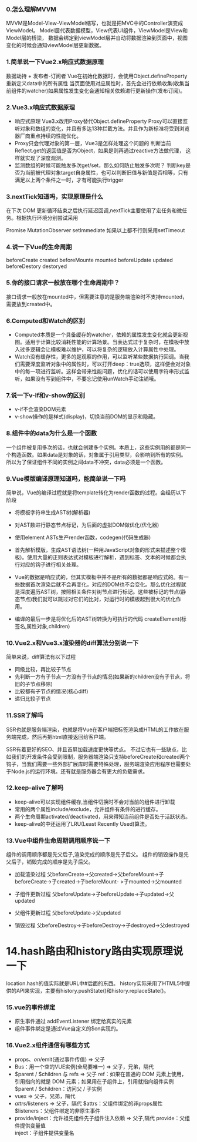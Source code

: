 ### 0.怎么理解MVVM

MVVM是Model-View-ViewModel缩写，也就是把MVC中的Controller演变成ViewModel。
Model层代表数据模型，View代表UI组件，ViewModel是View和Model层的桥梁，
数据会绑定到viewModel层并自动将数据渲染到页面中，视图变化的时候会通知viewModel层更新数据。


### 1.简单说一下Vue2.x响应式数据原理

数据劫持 + 发布者-订阅者
Vue在初始化数据时，会使用Object.defineProperty重新定义data中的所有属性
当页面使用对应属性时，首先会进行依赖收集(收集当前组件的watcher)如果属性发生变化会通知相关依赖进行更新操作(发布订阅)。


### 2.Vue3.x响应式数据原理

- 响应式原理
Vue3.x改用Proxy替代Object.defineProperty
Proxy可以直接监听对象和数组的变化，并且有多达13种拦截方法。并且作为新标准将受到浏览器厂商重点持续的性能优化。
- Proxy只会代理对象的第一层，Vue3是怎样处理这个问题的
判断当前Reflect.get的返回值是否为Object，如果是则再通过reactive方法做代理， 这样就实现了深度观测。
- 监测数组的时候可能触发多次get/set，那么如何防止触发多次呢？
判断key是否为当前被代理对象target自身属性，也可以判断旧值与新值是否相等，只有满足以上两个条件之一时，才有可能执行trigger


### 3.nextTick知道吗，实现原理是什么

在下次 DOM 更新循环结束之后执行延迟回调,nextTick主要使用了宏任务和微任务。根据执行环境分别尝试采用

Promise
MutationObserver
setImmediate
如果以上都不行则采用setTimeout


### 4.说一下Vue的生命周期

beforeCreate
created
beforeMounte
mounted
beforeUpdate
updated
beforeDestory
destoryed


### 5.你的接口请求一般放在哪个生命周期中？

接口请求一般放在mounted中，但需要注意的是服务端渲染时不支持mounted，需要放到created中。


### 6.Computed和Watch的区别

- Computed本质是一个具备缓存的watcher，依赖的属性发生变化就会更新视图。适用于计算比较消耗性能的计算场景。当表达式过于复杂时，在模板中放入过多逻辑会让模板难以维护，可以将复杂的逻辑放入计算属性中处理。
- Watch没有缓存性，更多的是观察的作用，可以监听某些数据执行回调。当我们需要深度监听对象中的属性时，可以打开deep：true选项，这样便会对对象中的每一项进行监听。这样会带来性能问题，优化的话可以使用字符串形式监听，如果没有写到组件中，不要忘记使用unWatch手动注销哦。


### 7.说一下v-if和v-show的区别

- v-if不会渲染DOM元素
- v-show操作的是样式(display)，切换当前DOM的显示和隐藏。


### 8.组件中的data为什么是一个函数

一个组件被复用多次的话，也就会创建多个实例。本质上，这些实例用的都是同一个构造函数。如果data是对象的话，对象属于引用类型，会影响到所有的实例。所以为了保证组件不同的实例之间data不冲突，data必须是一个函数。


### 9.Vue模版编译原理知道吗，能简单说一下吗

简单说，Vue的编译过程就是将template转化为render函数的过程。会经历以下阶段

- 将模板字符串生成AST树(解析器)
- 对AST数进行静态节点标记，为后面的虚拟DOM做优化(优化器)
- 使用element ASTs生产render函数，codegen(代码生成器)

- 首先解析模版，生成AST语法树(一种用JavaScript对象的形式来描述整个模板)。使用大量的正则表达式对模板进行解析，遇到标签、文本的时候都会执行对应的钩子进行相关处理。
- Vue的数据是响应式的，但其实模板中并不是所有的数据都是响应式的。有一些数据首次渲染后就不会再变化，对应的DOM也不会变化。那么优化过程就是深度遍历AST树，按照相关条件对树节点进行标记。这些被标记的节点(静态节点)我们就可以跳过对它们的比对，对运行时的模板起到很大的优化作用。
- 编译的最后一步是将优化后的AST树转换为可执行的代码
  createElement(标签名,属性对象,children)


### 10.Vue2.x和Vue3.x渲染器的diff算法分别说一下

简单来说，diff算法有以下过程

- 同级比较，再比较子节点
- 先判断一方有子节点一方没有子节点的情况(如果新的children没有子节点，将旧的子节点移除)
- 比较都有子节点的情况(核心diff)
- 递归比较子节点

### 11.SSR了解吗

SSR也就是服务端渲染，也就是将Vue在客户端把标签渲染成HTML的工作放在服务端完成，然后再把html直接返回给客户端。

SSR有着更好的SEO、并且首屏加载速度更快等优点。
不过它也有一些缺点，比如我们的开发条件会受到限制，服务器端渲染只支持beforeCreate和created两个钩子，当我们需要一些外部扩展库时需要特殊处理，服务端渲染应用程序也需要处于Node.js的运行环境。还有就是服务器会有更大的负载需求。


### 12.keep-alive了解吗

- keep-alive可以实现组件缓存,当组件切换时不会对当前的组件进行卸载
- 常用的两个属性include/exclude，允许组件有条件的进行缓存。
- 两个生命周期activated/deactivated，用来得知当前组件是否处于活跃状态。
- keep-alive的中还运用了LRU(Least Recently Used)算法。


### 13.Vue中组件生命周期调用顺序说一下

组件的调用顺序都是先父后子,渲染完成的顺序是先子后父。
组件的销毁操作是先父后子，销毁完成的顺序是先子后父。

- 加载渲染过程
父beforeCreate->父created->父beforeMount->子beforeCreate->子created->子beforeMount- >子mounted->父mounted

- 子组件更新过程
父beforeUpdate->子beforeUpdate->子updated->父updated

- 父组件更新过程
父beforeUpdate->父updated

- 销毁过程
父beforeDestroy->子beforeDestroy->子destroyed->父destroyed


# 14.hash路由和history路由实现原理说一下

location.hash的值实际就是URL中#后面的东西。
history实际采用了HTML5中提供的API来实现，主要有history.pushState()和history.replaceState()。


### 15.vue的事件绑定

- 原生事件通过 addEventListener 绑定给真实的元素
- 组件事件绑定是通过Vue自定义的$on实现的。


### 16.Vue2.x组件通信有哪些方式

- props、$on/$emit(通过事件传值) => 父子
- Bus：用一个空的VUE实例(全局要唯一) => 父子，兄弟，隔代
- $parent / $children 与 refs => 父子
  ref：如果在普通的 DOM 元素上使用，引用指向的就是 DOM 元素；如果用在子组件上，引用就指向组件实例  
  $parent / $children：访问父 / 子实例
- vuex => 父子，兄弟，隔代
- $attrs/$listeners => 父子，隔代
  $attrs：父组件绑定的非props属性  
  $listeners：父组件绑定的非原生事件
- provide/inject：允许祖先组件先子组件注入依赖 => 父子,隔代
  provide：父组件提供变量值  
  inject：子组件提供变量名
